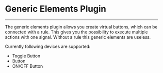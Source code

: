 # Generic Elements Plugin
--------------------------------------------

The generic elements plugin allows you create virtual buttons, which can be connected with a rule. This gives you the possibility to execute multiple actions with one signal. Without a rule this generic elements are useless.

Currently following devices are supported:

* Toggle Button
* Button
* ON/OFF Button